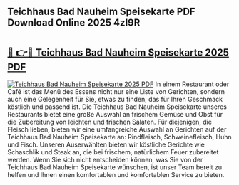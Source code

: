## Teichhaus Bad Nauheim Speisekarte PDF Download Online 2025 4zI9R

# <h2><a href="http://gccdrq2.nevu.top/?p=Teichhaus+Bad+Nauheim+Speisekarte">🔗 👉🔴 Teichhaus Bad Nauheim Speisekarte 2025 PDF</a></h2>

[![Teichhaus Bad Nauheim Speisekarte 2025 PDF](https://i.imgur.com/dBaPXMq.png)](http://gccdrq2.nevu.top/?p=Teichhaus+Bad+Nauheim+Speisekarte)
In einem Restaurant oder Café ist das Menü des Essens nicht nur eine Liste von Gerichten, sondern auch eine Gelegenheit für Sie, etwas zu finden, das für Ihren Geschmack köstlich und passend ist. Die Teichhaus Bad Nauheim Speisekarte unseres Restaurants bietet eine große Auswahl an frischem Gemüse und Obst für die Zubereitung von leichten und frischen Salaten. Für diejenigen, die Fleisch lieben, bieten wir eine umfangreiche Auswahl an Gerichten auf der Teichhaus Bad Nauheim Speisekarte an: Rindfleisch, Schweinefleisch, Huhn und Fisch. Unseren Auserwählten bieten wir köstliche Gerichte wie Schaschlik und Steak an, die bei frischem, natürlichem Feuer zubereitet werden. Wenn Sie sich nicht entscheiden können, was Sie von der Teichhaus Bad Nauheim Speisekarte wünschen, ist unser Team bereit zu helfen und Ihnen einen komfortablen und komfortablen Service zu bieten.
